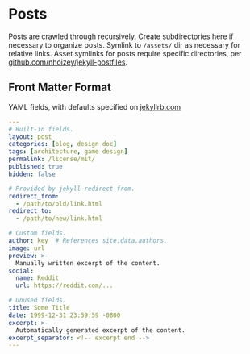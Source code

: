 # Posts

Posts are crawled through recursively. Create subdirectories here if necessary
to organize posts. Symlink to `/assets/` dir as necessary for relative links.
Asset symlinks for posts require specific directories, per
[github.com/nhoizey/jekyll-postfiles](https://github.com/nhoizey/jekyll-postfiles).

## Front Matter Format

YAML fields, with defaults specified on
[jekyllrb.com](https://jekyllrb.com/docs/front-matter)

```yaml
---
# Built-in fields.
layout: post
categories: [blog, design doc]
tags: [architecture, game design]
permalink: /license/mit/
published: true
hidden: false

# Provided by jekyll-redirect-from.
redirect_from:
  - /path/to/old/link.html
redirect_to:
  - /path/to/new/link.html

# Custom fields.
author: key  # References site.data.authors.
image: url
preview: >-
  Manually written excerpt of the content.
social:
  name: Reddit
  url: https://reddit.com/...

# Unused fields.
title: Some Title
date: 1999-12-31 23:59:59 -0800
excerpt: >-
  Automatically generated excerpt of the content.
excerpt_separator: <!-- excerpt end -->
---
```
